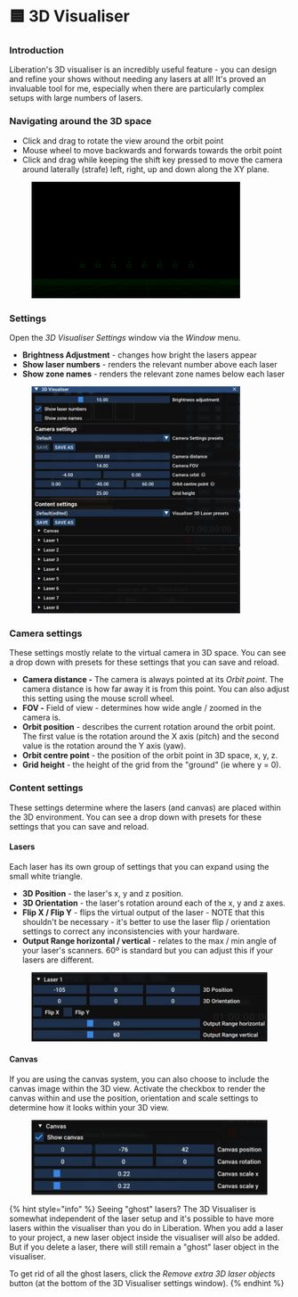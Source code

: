 # 🟦 3D Visualiser

### Introduction

Liberation's 3D visualiser is an incredibly useful feature -  you can design and refine your shows without needing any lasers at all! It's proved an invaluable tool for me, especially when there are particularly complex setups with large numbers of lasers.&#x20;

### Navigating around the 3D space&#x20;

* Click and drag to rotate the view around the orbit point
* Mouse wheel to move backwards and forwards towards the orbit point
* Click and drag while keeping the shift key pressed to move the camera around laterally (strafe) left, right, up and down along the XY plane. &#x20;

<figure><img src="../.gitbook/assets/3D View Clear.png" alt="" width="375"><figcaption></figcaption></figure>

### Settings

Open the _3D Visualiser Settings_ window via the _Window_ menu.&#x20;

* **Brightness Adjustment** - changes how bright the lasers appear
* **Show laser numbers** - renders the relevant number above each laser
* &#x20;**Show zone names** - renders the relevant zone names below each laser

<figure><img src="../.gitbook/assets/Screenshot 2025-01-22 at 10.33.17.png" alt="" width="375"><figcaption></figcaption></figure>

### Camera settings

These settings mostly relate to the virtual camera in 3D space. You can see a drop down with presets for these settings that you can save and reload.&#x20;

* **Camera distance -** The camera is always pointed at its _Orbit point_. The camera distance is how far away it is from this point. You can also adjust this setting using the mouse scroll wheel.&#x20;
* **FOV -** Field of view - determines how wide angle / zoomed in the camera is.&#x20;
* **Orbit position** - describes the current rotation around the orbit point. The first value is the rotation around the X axis (pitch) and the second value is the rotation around the Y axis (yaw).&#x20;
* **Orbit centre point** - the position of the orbit point in 3D space, x, y, z.&#x20;
* **Grid height** - the height of the grid from the "ground" (ie where y = 0).&#x20;

### Content settings

These settings determine where the lasers (and canvas) are placed within the 3D environment. You can see a drop down with presets for these settings that you can save and reload.&#x20;

#### Lasers

Each laser has its own group of settings that you can expand using the small white triangle.

* **3D Position** - the laser's x, y and z position.&#x20;
* **3D Orientation** - the laser's rotation around each of the x, y and z axes.&#x20;
* **Flip X / Flip Y** - flips the virtual output of the laser - NOTE that this shouldn't be necessary - it's better to use the laser flip / orientation settings to correct any inconsistencies with your hardware.&#x20;
* **Output Range horizontal / vertical** - relates to the max / min angle of your laser's scanners. 60º is standard but you can adjust this if your lasers are different.&#x20;

<figure><img src="../.gitbook/assets/Camera Visualiser Laser Settings.png" alt="" width="563"><figcaption></figcaption></figure>

#### Canvas

If you are using the canvas system, you can also choose to include the canvas image within the 3D view. Activate the checkbox to render the canvas within and use the position, orientation and scale settings to determine how it looks within your 3D view.&#x20;

<figure><img src="../.gitbook/assets/Camera Visualiser Canva Settings.png" alt="" width="563"><figcaption></figcaption></figure>



{% hint style="info" %}
Seeing "ghost" lasers? The 3D Visualiser is somewhat independent of the laser setup and it's possible to have more lasers within the visualiser than you do in Liberation. When you add a laser to your project, a new laser object inside the visualiser will also be added. But if you delete a laser, there will still remain a "ghost" laser object in the visualiser.&#x20;

To get rid of all the ghost lasers, click the _Remove extra 3D laser objects_ button (at the bottom of the 3D Visualiser settings window).&#x20;
{% endhint %}
